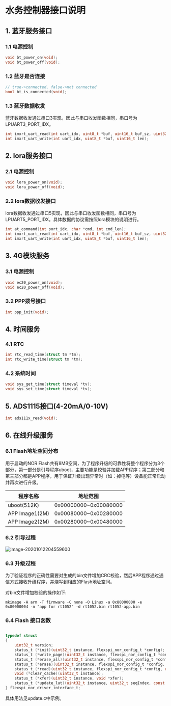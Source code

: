 # 水务控制器接口说明
## 1. 蓝牙服务接口
### 1.1 电源控制
```c
void bt_power_on(void);
void bt_power_off(void);
```
### 1.2 蓝牙是否连接
```c
// true->connected, false->not connected
bool bt_is_connected(void);
```
### 1.3 蓝牙数据收发
蓝牙数据收发通过串口3实现，因此与串口收发函数相同，串口号为LPUART3_PORT_IDX。
```c
int imxrt_uart_read(int uart_idx, uint8_t *buf, uint16_t buf_sz, uint32_t timeout);
int imxrt_uart_write(int uart_idx, uint8_t *buf, uint16_t len);
```
## 2. lora服务接口
### 2.1 电源控制
```c
void lora_power_on(void);
void lora_power_off(void);
```

### 2.2 lora数据收发接口
lora数据收发通过串口5实现，因此与串口收发函数相同，串口号为LPUART5_PORT_IDX。具体数据的协议需按照lora模块的说明进行。
```c
int at_command(int port_idx, char *cmd, int cmd_len);
int imxrt_uart_read(int uart_idx, uint8_t *buf, uint16_t buf_sz, uint32_t timeout);
int imxrt_uart_write(int uart_idx, uint8_t *buf, uint16_t len);
```
## 3. 4G模块服务
### 3.1 电源控制
```c
void ec20_power_on(void);
void ec20_power_off(void);
```

### 3.2 PPP拨号接口
```c
int ppp_init(void);
```

## 4. 时间服务
### 4.1 RTC
```c
int rtc_read_time(struct tm *tm);
int rtc_write_time(struct tm *tm);
```
### 4.2 系统时间
```c
void sys_get_time(struct timeval *tv);
void sys_set_time(struct timeval *tv);
```

## 5. ADS1115接口(4-20mA/0-10V)
```c
int ads111x_read(void);
```

## 6. 在线升级服务

### 6.1 Flash地址空间分布

用于启动的NOR Flash共有8MB空间，为了程序升级的可靠性将整个程序分为3个部分，第一部分是引导程序uboot，主要功能是校验并加载APP程序；第二部分和第三部分都是APP程序，用于保证升级出现异常时（如：掉电等）设备能正常启动并再次进行升级。

| 程序名称 | 地址范围              |
| -------- | --------------------- |
| uboot(512K)    | 0x00000000~0x00080000 |
|APP Image1(2M)| 0x00080000~0x00280000 |
|APP Image2(2M)| 0x00280000~0x00480000 |

### 6.2 引导过程

![image-20201012204559600](C:\Users\ZXJ\Documents\markdown\update说明.assets\image-20201012204559600.png)

### 6.3 升级过程

为了验证程序的正确性需要对生成的bin文件增加CRC校验，然后APP程序通过通信方式接收升级程序，并烧写到相应的Flash地址空间。

对bin文件增加校验的操作如下:

```shell
mkimage -A arm -T firmware -C none -O Linux -a 0x80000000 -e 0x80000004 -n "app for rt1052" -d rt1052.bin rt1052-app.bin
```

### 6.4 Flash 接口函数

```c

typedef struct
{
    uint32_t version;
    status_t (*init)(uint32_t instance, flexspi_nor_config_t *config);
    status_t (*write_page)(uint32_t instance, flexspi_nor_config_t *config, uint32_t dst_addr, const uint32_t *src);
    status_t (*erase_all)(uint32_t instance, flexspi_nor_config_t *config);
    status_t (*erase)(uint32_t instance, flexspi_nor_config_t *config, uint32_t start, uint32_t lengthInBytes);
    status_t (*read)(uint32_t instance, flexspi_nor_config_t *config, uint32_t *dst, uint32_t addr, uint32_t lengthInBytes);
    void (*clear_cache)(uint32_t instance);
    status_t (*xfer)(uint32_t instance, void *xfer);
    status_t (*update_lut)(uint32_t instance, uint32_t seqIndex, const uint32_t *lutBase, uint32_t seqNumber);
} flexspi_nor_driver_interface_t;
```

具体用法见update.c中示例。
